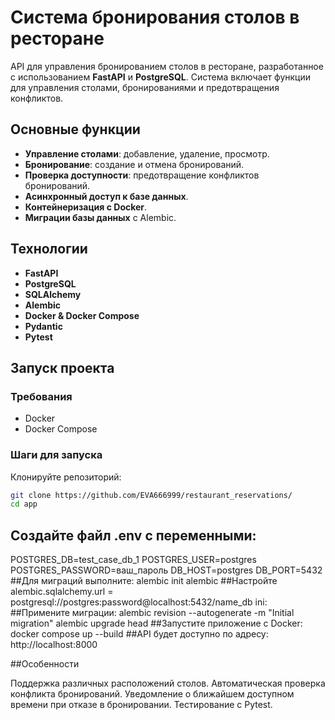 # Система бронирования столов в ресторане

API для управления бронированием столов в ресторане, разработанное с использованием **FastAPI** и **PostgreSQL**. Система включает функции для управления столами, бронированиями и предотвращения конфликтов.

## Основные функции
- **Управление столами**: добавление, удаление, просмотр.
- **Бронирование**: создание и отмена бронирований.
- **Проверка доступности**: предотвращение конфликтов бронирований.
- **Асинхронный доступ к базе данных**.
- **Контейнеризация с Docker**.
- **Миграции базы данных** с Alembic.

## Технологии
- **FastAPI**
- **PostgreSQL**
- **SQLAlchemy**
- **Alembic**
- **Docker & Docker Compose**
- **Pydantic**
- **Pytest**

## Запуск проекта

### Требования
- Docker
- Docker Compose

### Шаги для запуска
Клонируйте репозиторий:

   ```bash
   git clone https://github.com/EVA666999/restaurant_reservations/
   cd app
   ```
## Создайте файл .env с переменными:
POSTGRES_DB=test_case_db_1
POSTGRES_USER=postgres
POSTGRES_PASSWORD=ваш_пароль
DB_HOST=postgres
DB_PORT=5432
##Для миграций выполните:
alembic init alembic
##Настройте alembic.sqlalchemy.url = postgresql://postgres:password@localhost:5432/name_db
ini:
##Примените миграции:
alembic revision --autogenerate -m "Initial migration"
alembic upgrade head
##Запустите приложение с Docker:
docker compose up --build
##API будет доступно по адресу:
http://localhost:8000

##Особенности

Поддержка различных расположений столов.
Автоматическая проверка конфликта бронирований.
Уведомление о ближайшем доступном времени при отказе в бронировании.
Тестирование с Pytest.



